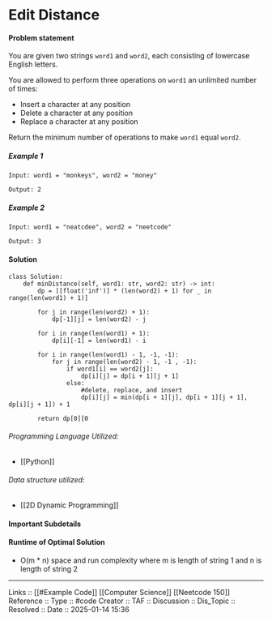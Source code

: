# Edit Distance

#### Problem statement

You are given two strings `word1` and `word2`, each consisting of lowercase English letters.

You are allowed to perform three operations on `word1` an unlimited number of times:

- Insert a character at any position
- Delete a character at any position
- Replace a character at any position

Return the minimum number of operations to make `word1` equal `word2`.
##### Example 1
```
Input: word1 = "monkeys", word2 = "money"

Output: 2
```
##### Example 2
```
Input: word1 = "neatcdee", word2 = "neetcode"

Output: 3
```
#### Solution
```
class Solution:
    def minDistance(self, word1: str, word2: str) -> int:
        dp = [[float('inf')] * (len(word2) + 1) for _ in range(len(word1) + 1)]

        for j in range(len(word2) + 1):
            dp[-1][j] = len(word2) - j

        for i in range(len(word1) + 1):
            dp[i][-1] = len(word1) - i
  
        for i in range(len(word1) - 1, -1, -1):
            for j in range(len(word2) - 1, -1 , -1):
                if word1[i] == word2[j]:
                    dp[i][j] = dp[i + 1][j + 1]
                else:
                    #delete, replace, and insert
                    dp[i][j] = min(dp[i + 1][j], dp[i + 1][j + 1], dp[i][j + 1]) + 1

        return dp[0][0
```

###### Programming Language Utilized:

- [[Python]]
###### Data structure utilized:

- [[2D Dynamic Programming]]
#### Important Subdetails

#### Runtime of Optimal Solution

- O(m * n) space and run complexity where m is length of string 1 and n is length of string 2
---
Links :: [[#Example Code]] [[Computer Science]] [[Neetcode 150]]
Reference ::
Type :: #code
Creator ::
TAF ::
Discussion ::
Dis_Topic :: 
Resolved ::
Date :: 2025-01-14 15:36
